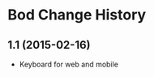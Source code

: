 Bod Change History
====================

1.1 (2015-02-16)
----------------
* Keyboard for web and mobile
 


